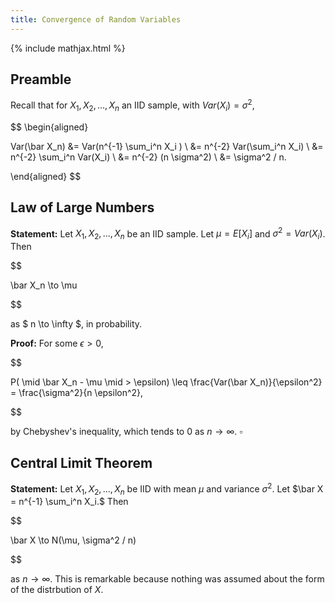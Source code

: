 ```yaml
---
title: Convergence of Random Variables
---
```


{% include mathjax.html %}

## Preamble

Recall that for $X_1, X_2, ..., X_n$ an IID sample, with $Var(X_i) = \sigma^2$, 

$$
\begin{aligned}

 Var(\bar X_n) &= Var(n^{-1} \sum_i^n X_i ) \\
 &= n^{-2} Var(\sum_i^n X_i) \\
 &= n^{-2} \sum_i^n Var(X_i) \\
 &= n^{-2} (n \sigma^2) \\
 &= \sigma^2 / n.

\end{aligned}
$$

## Law of Large Numbers

**Statement:** Let $X_1, X_2, ..., X_n$ be an IID sample. Let $\mu = E[X_i]$ and $\sigma^2 = Var(X_i)$. Then 

$$

 \bar X_n \to \mu 

$$

 as $ n \to \infty $, in probability.

**Proof:** For some $\epsilon > 0$, 

$$

 P( \mid \bar X_n - \mu \mid  > \epsilon) \leq \frac{Var(\bar X_n)}{\epsilon^2} = \frac{\sigma^2}{n \epsilon^2}, 

$$

 by Chebyshev's inequality, which tends to $0$ as $n \to \infty$. $\square$

## Central Limit Theorem

**Statement:** Let $X_1, X_2, ..., X_n$ be IID with mean $\mu$ and variance $\sigma^2$. Let $\bar X = n^{-1} \sum_i^n X_i.$ Then 

$$

 \bar X \to N(\mu, \sigma^2 / n)

$$

 as $n \to \infty$. This is remarkable because nothing was assumed about the form of the distrbution of $X$. 